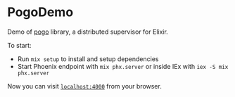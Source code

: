 # PogoDemo

Demo of [pogo](https://github.com/team-telnyx/pogo) library, a distributed supervisor for Elixir.

To start:

  * Run `mix setup` to install and setup dependencies
  * Start Phoenix endpoint with `mix phx.server` or inside IEx with `iex -S mix phx.server`

Now you can visit [`localhost:4000`](http://localhost:4000) from your browser.
